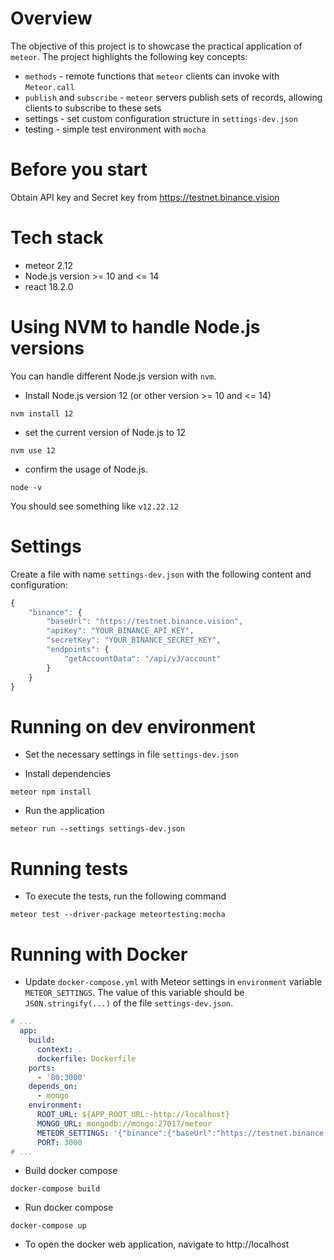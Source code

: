 # Overview
The objective of this project is to showcase the practical application of `meteor`. The project highlights the following key concepts:
- `methods` - remote functions that `meteor` clients can invoke with `Meteor.call`
- `publish` and `subscribe` - `meteor` servers publish sets of records, allowing clients to subscribe to these sets
- settings - set custom configuration structure in `settings-dev.json`
- testing - simple test environment with `mocha`

# Before you start
Obtain API key and Secret key from https://testnet.binance.vision

# Tech stack
- meteor 2.12
- Node.js version >= 10 and <= 14
- react 18.2.0

# Using NVM to handle Node.js versions
You can handle different Node.js version with `nvm`.

- Install Node.js version 12 (or other version >= 10 and <= 14)
```
nvm install 12
```

- set the current version of Node.js to 12
```
nvm use 12
```

- confirm the usage of Node.js. 
```
node -v
```
You should see something like `v12.22.12`

# Settings
Create a file with name `settings-dev.json` with the following content and configuration:
```js
{
    "binance": {
        "baseUrl": "https://testnet.binance.vision",
        "apiKey": "YOUR_BINANCE_API_KEY",
        "secretKey": "YOUR_BINANCE_SECRET_KEY",
        "endpoints": {
            "getAccountData": "/api/v3/account"
        }
    }
}
```

# Running on dev environment

- Set the necessary settings in file `settings-dev.json`

-  Install dependencies
```
meteor npm install
```

-  Run the application
```
meteor run --settings settings-dev.json
```

# Running tests
- To execute the tests, run the following command
```
meteor test --driver-package meteortesting:mocha
```

# Running with Docker

- Update `docker-compose.yml` with Meteor settings in `environment` variable `METEOR_SETTINGS`. The value of this variable should be `JSON.stringify(...)` of the file `settings-dev.json`.
```yaml
# ...
  app:
    build:
      context: .
      dockerfile: Dockerfile
    ports:
      - '80:3000'
    depends_on:
      - mongo
    environment:
      ROOT_URL: ${APP_ROOT_URL:-http://localhost}
      MONGO_URL: mongodb://mongo:27017/meteor
      METEOR_SETTINGS: '{"binance":{"baseUrl":"https://testnet.binance.vision","apiKey":"YOUR_BINANCE_API_KEY","secretKey":"YOUR_BINANCE_SECRET_KEY","endpoints":{"getAccountData":"/api/v3/account"}}}'
      PORT: 3000
# ...
```

- Build docker compose
```
docker-compose build
```

- Run docker compose
```
docker-compose up
```

- To open the docker web application, navigate to http://localhost
